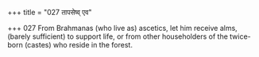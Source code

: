+++
title = "027 तापसेष्व् एव"

+++
027	From Brahmanas (who live as) ascetics, let him receive alms, (barely sufficient) to support life, or from other householders of the twice-born (castes) who reside in the forest.